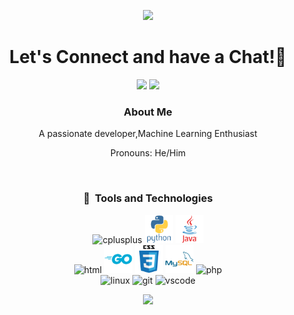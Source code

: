 <!--### Hi there 👋-->

<!--
**code-king-10/code-king-10** is a ✨ _special_ ✨ repository because its `README.md` (this file) appears on your GitHub profile.

Here are some ideas to get you started:-->
<p align="center">
  <img src="https://capsule-render.vercel.app/api?type=waving&color=gradient&text=Hello!&height=100&section=header"/>
</p>

<h1 align="center">
  Let's Connect and have a Chat!💬
</h1>

<div id="header" align="center">
  <img src="https://media.giphy.com/media/i1JHRZSXO9LZZDHqii/giphy.gif">
  <img src="https://github-readme-stats.vercel.app/api?username=yvjawahar&show_icons=true&theme=transparent"/>
</div>
</div>
<h3 align='center'>About Me</h3>
    <p align='center'> A passionate developer,Machine Learning Enthusiast </p>
    <p align='center'>
    Pronouns: He/Him 
    </p>
    </br>
    
    

<h3 align='center'> 🚀 &nbsp;Tools and Technologies</h3>
<p align="center">
  
<img src="https://cdn.jsdelivr.net/gh/devicons/devicon/icons/cplusplus/cplusplus-original.svg" alt="cplusplus" width="45" height="45"/>
<img src="https://raw.githubusercontent.com/devicons/devicon/master/icons/python/python-original-wordmark.svg" alt="python" width="45" height="45"/>
<img src="https://raw.githubusercontent.com/devicons/devicon/master/icons/java/java-original-wordmark.svg" alt="java" width="45" height="45"/>
<br>

<img src="https://cdn.jsdelivr.net/gh/devicons/devicon/icons/html5/html5-original.svg" alt="html" width="45" height="45"/>
<img src="https://raw.githubusercontent.com/devicons/devicon/master/icons/go/go-original-wordmark.svg" alt="golang" width="45" height="45"/>
<img src="https://raw.githubusercontent.com/devicons/devicon/master/icons/css3/css3-original-wordmark.svg" alt="css3" width="45" height="45" />
<img src="https://raw.githubusercontent.com/devicons/devicon/master/icons/mysql/mysql-original-wordmark.svg" alt="mysql" width="45" height="45" />
<img src="https://cdn.jsdelivr.net/gh/devicons/devicon/icons/php/php-original.svg" alt="php" width="45" height="45"/>
<br>

<img src="https://cdn.jsdelivr.net/gh/devicons/devicon/icons/linux/linux-original.svg" alt="linux" width="45" height="45"/>       
<img src="https://cdn.jsdelivr.net/gh/devicons/devicon/icons/git/git-original.svg" alt="git" width="45" height="45"/>
<img src="https://cdn.jsdelivr.net/gh/devicons/devicon/icons/vscode/vscode-original.svg" alt="vscode" width="45" height="45"/>
   
</p>
  
<p align="center">
  <img src="https://capsule-render.vercel.app/api?type=waving&color=gradient&height=100&section=footer"/>
</p>
